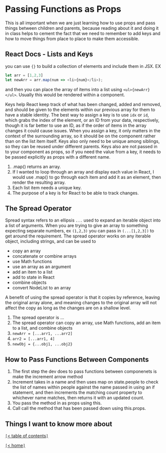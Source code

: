 # Passing Functions as Props

This is all important when we are just learning how to use props and pass things between children and parents, because reading about it and doing it in class helps to cement the fact that we need to remember to add keys and how to move things from place to place to make them accessible.

<!-- https://reactjs.org/docs/lists-and-keys.html -->
## React Docs - Lists and Keys

you can use `{}` to build a collection of elements and include them in JSX. EX

```js
let arr = [1,2,3]
let newArr = arr.map(num => <li>{num}</li>);
```

and then you can place the array of items into a list using `<ul>{newArr}</ul>`. Usually this would be rendered within a component.

Keys help React keep track of what has been changed, added and removed, and should be given to the elements within our previous array for them to have a stable identity. The best way to assign a key is to use `idx` or `id`, which grabs the index of the element, or an ID from your data, respectively, though it is far better to use an ID, as if the order of items in the array changes it could cause issues. When you assign a key, it only matters in the context of the surrounding array, so it should be on the component rather than on the list item itself. Keys also only need to be unique among siblings, so they can be reused under different parents. Keys also are not passed in to your component as props, so if you need the value from a key, it needs to be passed explicitly as props with a different name.

1. .map() returns an array.
2. If I wanted to loop through an array and display each value in React, I would use .map() to go through each item and add it as an element, then render the resulting array.
3. Each list item needs a unique key.
4. The purpose of a key is for React to be able to track changes.

<!-- https://medium.com/coding-at-dawn/how-to-use-the-spread-operator-in-javascript-b9e4a8b06fab -->
## The Spread Operator

Spread syntax refers to an ellipsis `...` used to expand an iterable object into a list of arguments. When you are trying to give an array to something expecting separate numbers, ex `(1,2,3)` you can pass in `(...[1,2,3])` to get around the requirement. The spread operator works on any iterable object, including strings, and can be used to

- copy an array
- concatenate or combine arrays
- use Math functions
- use an array as an argument
- add an item to a list
- add to state in React
- combine objects
- convert NodeList to an array

A benefit of using the spread operator is that it copies by reference, leaving the original array alone, and meaning changes to the original array will not affect the copy as long as the changes are on a shallow level.

1. The spread operator is ...
2. The spread operator can copy an array, use Math functions, add an item to a list, and combine objects
3. `newArr = [...arr1, ...arr2]`
4. `arr2 = [...arr1, 4]`
5. `newObj = {...obj1, ...obj2}`

<!-- https://www.youtube.com/watch?v=c05OL7XbwXU -->
## How to Pass Functions Between Components

1. The first step the dev  does to pass functions between componenets is make the increment arrow method
2. Increment takes in a name and then uses map on state.people to check the list of names within people against the name passed in using an if statement, and then increments the matching count property to whichever name matches, then returns it with an updated count.
3. You pass the method in as props using this.
4. Call call the method that has been passed down using this.props.

## Things I want to know more about

[`[`< table of contents`]`](code301.md)

[`[`< home`]`](README.md)
